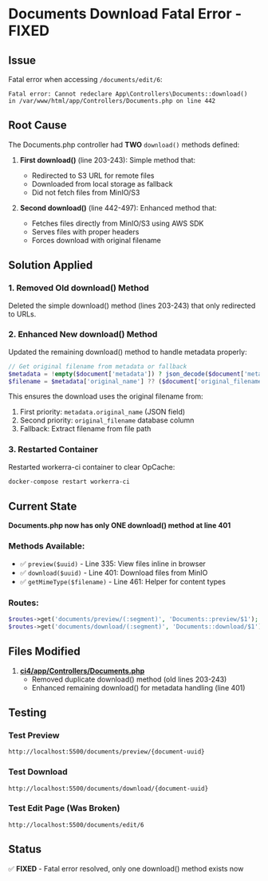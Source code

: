 # Documents Download Fatal Error - FIXED

## Issue
Fatal error when accessing `/documents/edit/6`:
```
Fatal error: Cannot redeclare App\Controllers\Documents::download()
in /var/www/html/app/Controllers/Documents.php on line 442
```

## Root Cause
The Documents.php controller had **TWO** `download()` methods defined:

1. **First download()** (line 203-243): Simple method that:
   - Redirected to S3 URL for remote files
   - Downloaded from local storage as fallback
   - Did not fetch files from MinIO/S3

2. **Second download()** (line 442-497): Enhanced method that:
   - Fetches files directly from MinIO/S3 using AWS SDK
   - Serves files with proper headers
   - Forces download with original filename

## Solution Applied

### 1. Removed Old download() Method
Deleted the simple download() method (lines 203-243) that only redirected to URLs.

### 2. Enhanced New download() Method
Updated the remaining download() method to handle metadata properly:

```php
// Get original filename from metadata or fallback
$metadata = !empty($document['metadata']) ? json_decode($document['metadata'], true) : [];
$filename = $metadata['original_name'] ?? ($document['original_filename'] ?? basename($document['file']));
```

This ensures the download uses the original filename from:
1. First priority: `metadata.original_name` (JSON field)
2. Second priority: `original_filename` database column
3. Fallback: Extract filename from file path

### 3. Restarted Container
Restarted workerra-ci container to clear OpCache:
```bash
docker-compose restart workerra-ci
```

## Current State

**Documents.php now has only ONE download() method at line 401**

### Methods Available:
- ✅ `preview($uuid)` - Line 335: View files inline in browser
- ✅ `download($uuid)` - Line 401: Download files from MinIO
- ✅ `getMimeType($filename)` - Line 461: Helper for content types

### Routes:
```php
$routes->get('documents/preview/(:segment)', 'Documents::preview/$1');
$routes->get('documents/download/(:segment)', 'Documents::download/$1');
```

## Files Modified

1. **[ci4/app/Controllers/Documents.php](ci4/app/Controllers/Documents.php)**
   - Removed duplicate download() method (old lines 203-243)
   - Enhanced remaining download() for metadata handling (line 401)

## Testing

### Test Preview
```
http://localhost:5500/documents/preview/{document-uuid}
```

### Test Download
```
http://localhost:5500/documents/download/{document-uuid}
```

### Test Edit Page (Was Broken)
```
http://localhost:5500/documents/edit/6
```

## Status
✅ **FIXED** - Fatal error resolved, only one download() method exists now
